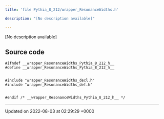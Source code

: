 ```yaml
---
title: 'file Pythia_8_212/wrapper_ResonanceWidths.h'

description: "[No description available]"

---
```







[No description available]




## Source code

```
#ifndef __wrapper_ResonanceWidths_Pythia_8_212_h__
#define __wrapper_ResonanceWidths_Pythia_8_212_h__


#include "wrapper_ResonanceWidths_decl.h"
#include "wrapper_ResonanceWidths_def.h"


#endif /* __wrapper_ResonanceWidths_Pythia_8_212_h__ */
```


-------------------------------

Updated on 2022-08-03 at 02:29:29 +0000
